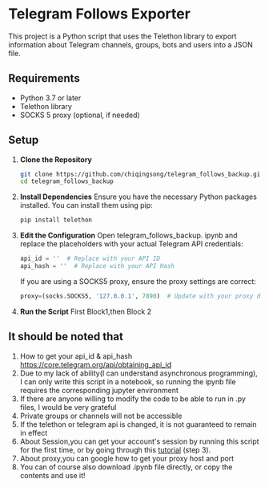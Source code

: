 # Telegram Follows Exporter

This project is a Python script that uses the Telethon library to export information about Telegram channels, groups, bots and users into a JSON file.

## Requirements

- Python 3.7 or later
- Telethon library
- SOCKS 5 proxy (optional, if needed)

## Setup

1. **Clone the Repository**

    ```bash
    git clone https://github.com/chiqingsong/telegram_follows_backup.git
    cd telegram_follows_backup
    ```

2. **Install Dependencies**
   Ensure you have the necessary Python packages installed. You can install them using pip:

    ```bash
   pip install telethon
    ```

3. **Edit the Configuration**
   Open telegram_follows_backup. ipynb and replace the placeholders with your actual Telegram API credentials:

    ```python
    api_id = ''  # Replace with your API ID
    api_hash = ''  # Replace with your API Hash
    ```

   If you are using a SOCKS5 proxy, ensure the proxy settings are correct:

    ```python
   proxy=(socks.SOCKS5, '127.0.0.1', 7890)  # Update with your proxy details
    ```

4. **Run the Script**
   First Block1,then Block 2
## It should be noted that
1. How to get your api_id & api_hash
   https://core.telegram.org/api/obtaining_api_id
2. Due to my lack of ability(I can understand asynchronous programming), I can only write this script in a notebook, so running the ipynb file requires the corresponding jupyter environment
3. If there are anyone willing to modify the code to be able to run in .py files, I would be very grateful
4. Private groups or channels will not be accessible
5. If the telethon or telegram api is changed, it is not guaranteed to remain in effect
6. About Session,you can get your account's session by running this script for the first time, or by going through this [tutorial](https://shef.cc/2023/01/16/%e3%80%90%e6%8a%80%e6%9c%af%e5%90%91%e3%80%91%e5%86%8d%e4%b9%9f%e4%b8%8d%e6%80%95%e6%94%b6%e4%b8%8d%e5%88%b0-telegram-%e7%9a%84%e7%9f%ad%e4%bf%a1%e9%aa%8c%e8%af%81/) (step 3).
7. About proxy,you can google how to get your proxy host and port
8. You can of course also download .ipynb file directly, or copy the contents and use it!
